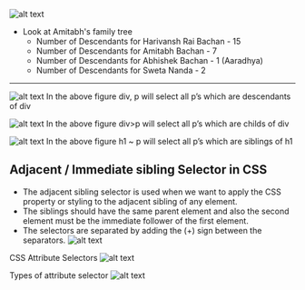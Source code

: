 ![alt text](image-1.png)
- Look at Amitabh's family tree
    - Number of Descendants for Harivansh Rai Bachan - 15
    - Number of Descendants for Amitabh Bachan - 7
    - Number of Descendants for Abhishek Bachan - 1 (Aaradhya)
    - Number of Descendants for Sweta Nanda - 2
-------------------

![alt text](image-2.png)
    In the above figure div, p will select all p’s which are descendants of div


![alt text](image-3.png)
In the above figure div>p will select all p’s which are childs of div

![alt text](image-4.png)
In the above figure h1 ~ p will select all p’s which are siblings of h1

## **Adjacent / Immediate sibling Selector in CSS**

- The adjacent sibling selector is used when we want to apply the CSS property or styling to the adjacent sibling of any element.
- The siblings should have the same parent element and also the second element must be the immediate follower of the first element.
- The selectors are separated by adding the (+) sign between the separators.
![alt text](image-5.png)


CSS Attribute Selectors
![alt text](image-6.png)

Types of attribute selector
![alt text](image-7.png)
